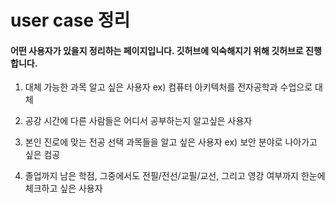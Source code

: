 # user case 정리

#### 어떤 사용자가 있을지 정리하는 페이지입니다. 깃허브에 익숙해지기 위해 깃허브로 진행합니다.





1. 대체 가능한 과목 알고 싶은 사용자 ex) 컴퓨터 아키텍처를 전자공학과 수업으로 대체
2. 공강 시간에 다른 사람들은 어디서 공부하는지 알고싶은 사용자

3. 본인 진로에 맞는 전공 선택 과목들을 알고 싶은 사용자 ex) 보안 분야로 나아가고 싶은 컴공
4. 졸업까지 남은 학점, 그중에서도 전필/전선/교필/교선, 그리고 영강 여부까지 한눈에 체크하고 싶은 사용자

